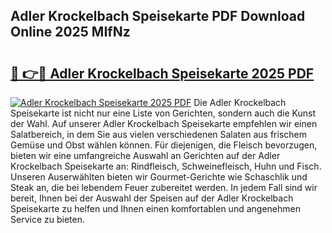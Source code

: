## Adler Krockelbach Speisekarte PDF Download Online 2025 MIfNz

# <h2><a href="http://gcdlud3.nevu.top/?p=Adler+Krockelbach+Speisekarte">🔗 👉🔴 Adler Krockelbach Speisekarte 2025 PDF</a></h2>

[![Adler Krockelbach Speisekarte 2025 PDF](https://i.imgur.com/dBaPXMq.png)](http://gcdlud3.nevu.top/?p=Adler+Krockelbach+Speisekarte)
Die Adler Krockelbach Speisekarte ist nicht nur eine Liste von Gerichten, sondern auch die Kunst der Wahl. Auf unserer Adler Krockelbach Speisekarte empfehlen wir einen Salatbereich, in dem Sie aus vielen verschiedenen Salaten aus frischem Gemüse und Obst wählen können. Für diejenigen, die Fleisch bevorzugen, bieten wir eine umfangreiche Auswahl an Gerichten auf der Adler Krockelbach Speisekarte an: Rindfleisch, Schweinefleisch, Huhn und Fisch. Unseren Auserwählten bieten wir Gourmet-Gerichte wie Schaschlik und Steak an, die bei lebendem Feuer zubereitet werden. In jedem Fall sind wir bereit, Ihnen bei der Auswahl der Speisen auf der Adler Krockelbach Speisekarte zu helfen und Ihnen einen komfortablen und angenehmen Service zu bieten.
